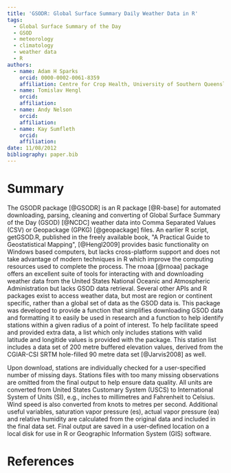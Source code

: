 ```yaml
---
title: 'GSODR: Global Surface Summary Daily Weather Data in R'
tags:
  - Global Surface Summary of the Day
  - GSOD
  - meteorology
  - climatology
  - weather data
  - R
authors:
  - name: Adam H Sparks
    orcid: 0000-0002-0061-8359
    affiliation: Centre for Crop Health, University of Southern Queensland, Toowoomba, Queensland, Australia
  - name: Tomislav Hengl
    orcid: 
    affiliation: 
  - name: Andy Nelson
    orcid: 
    affiliation: 
  - name: Kay Sumfleth
    orcid: 
    affiliation: 
date: 11/08/2012
bibliography: paper.bib
---
```


# Summary

The GSODR package [@GSODR] is an R package [@R-base] for automated
downloading, parsing, cleaning and converting of Global Surface Summary of the
Day (GSOD) [@NCDC] weather data into Comma Separated Values (CSV) or
Geopackage (GPKG) [@geopackage] files. An earlier R script, getGSOD.R, published
in the freely available book, "A Practical Guide to Geostatistical Mapping", 
[@Hengl2009] provides basic functionality on Windows based computers, but lacks
cross-platform support and does not take advantage of modern techniques in R
which improve the computing resources used to complete the process. The rnoaa
[@rnoaa] package offers an excellent suite of tools for interacting with and
downloading weather data from the United States National Oceanic and Atmospheric
Administration but lacks GSOD data retrieval. Several other APIs and R packages
exist to access weather data, but most are region or continent specific, rather
than a global set of data as the GSOD data is. This package was developed to
provide a function that simplifies downloading GSOD data and formatting it to
easily be used in research and a function to help identify stations within a
given radius of a point of interest. To help facilitate speed and provided extra
data, a list which only includes stations with valid latitude and longitide
values is provided with the package. This station list includes a data set of
200 metre buffered elevation values, derived from the CGIAR-CSI SRTM hole-filled
90 metre data set [@Jarvis2008] as well.

Upon download, stations are individually checked for a user-specified number of
missing days. Stations files with too many missing observations are omitted from
the final output to help ensure data quality. All units are converted from
United States Customary System (USCS) to International System of Units (SI),
e.g., inches to millimetres and Fahrenheit to Celsius. Wind speed is also
converted from knots to metres per second. Additional useful variables,
saturation vapor pressure (es), actual vapor pressure (ea) and relative humidity
are calculated from the original data and included in the final data set. Final
output are saved in a user-defined location on a local disk for use in R or
Geographic Information System (GIS) software.

# References

